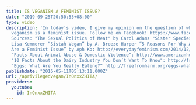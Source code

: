 ```yaml
---
title: IS VEGANISM A FEMINIST ISSUE?
date: "2019-09-25T20:50:55+08:00"
type: video
description: 'In today’s video, I give my opinion on the question of whether or not
  veganism is a feminist issue. Follow me on Facebook! https://www.facebook.com/aprivilegedvegan/
  Sources: "The Sexual Politics of Meat" by Carol Adams "Sister Species” edited by
  Lisa Kemmerer “Sistah Vegan” by A. Breeze Harper “5 Reasons For Why Animal Rights
  Are a Feminist Issue” by Aph Ko: http://everydayfeminism.com/2014/12/animal-rights-feminist-issue/
  “Facts About Animal Abuse & Domestic Violence”: http://www.americanhumane.org/interaction/support-the-bond/fact-sheets/animal-abuse-domestic-violence.html
  "10 Facts About the Dairy Industry You Don’t Want To Know": http://freefromharm.org/dairyfacts/
  “Eggs: What Are You Really Eating?” http://freefromharm.org/eggs-what-are-you-really-eating/'
publishdate: "2016-05-11T05:13:11.000Z"
url: /aprivilegedvegan/InOnxxZHITA/
providers:
  youtube:
    id: InOnxxZHITA
---
```

